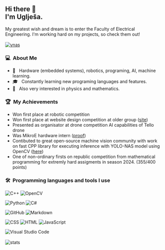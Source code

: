 ## Hi there 👋<br>I'm Uglješa.
My greatest wish and dream is to enter the Faculty of Electrical Engineering. I'm working hard on my projects, so check them out!
<br><br>
[![ynas](https://img.shields.io/badge/Check_out_my_CPP_inference_library_for_-YOLO--NAS-white)](https://github.com/ukicomputers/yolonas-cpp)

### 💻 &nbsp;About Me

- 🤖 &nbsp; Hardware (embedded systems), robotics, programing, AI, machine learning.
- 🎓 &nbsp; Constantly learning new programing languages and features.
- 📘 &nbsp; Also very interested in physics and mathematics.

### 🏆 &nbsp;My Achievements
- Won first place at robotic competition
- Won first place at website design competition at older group ([site](https://ukicomputers.web.app))
- Presented as organisator at drone competition AI capabilities of Tello drone
- Was MikroE hardware intern ([proof](https://www.mikroe.com/blog/meet-mikroe-s-youngest-intern))
- Contibuted to great open-source machine vision community with work on fast CPP library for executing inference with YOLO-NAS model using OpenCV ([here](https://github.com/ukicomputers/yolonas-cpp))
- One of non-ordinary firsts on republic competition from mathematical programming for extremly hard assigments in season 2024. (355/400 points)

### 🛠 &nbsp;Programming languages and tools I use

![C++](https://img.shields.io/badge/C%2B%2B-00599C?style=for-the-badge&logo=c%2B%2B&logoColor=white)
![OpenCV](https://img.shields.io/badge/opencv-%23white.svg?style=for-the-badge&logo=opencv&logoColor=white)

![Python](https://img.shields.io/badge/python-3670A0?style=for-the-badge&logo=python&logoColor=ffdd54)
![C#](https://img.shields.io/badge/c%23-%23239120.svg?style=for-the-badge&logo=c-sharp&logoColor=white)

![GitHub](https://img.shields.io/badge/GitHub-100000?style=for-the-badge&logo=github&logoColor=white)
![Markdown](https://img.shields.io/badge/Markdown-000000?style=for-the-badge&logo=markdown&logoColor=white)

![CSS](https://img.shields.io/badge/CSS3-1572B6?style=for-the-badge&logo=css3&logoColor=white)
![HTML](https://img.shields.io/badge/HTML5-E34F26?style=for-the-badge&logo=html5&logoColor=white)
![JavaScript](https://img.shields.io/badge/javascript-%23323330.svg?style=for-the-badge&logo=javascript&logoColor=%23F7DF1E)

![Visual Studio Code](https://img.shields.io/badge/Visual%20Studio%20Code-0078d7.svg?style=for-the-badge&logo=visual-studio-code&logoColor=white)
<br><br>
![stats](https://github-readme-stats.vercel.app/api/top-langs/?username=ukicomputers&theme=dark)
